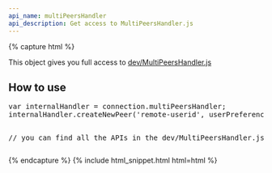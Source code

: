 ```yaml
---
api_name: multiPeersHandler
api_description: Get access to MultiPeersHandler.js
---
```


{% capture html %}

<section>
    <p>This object gives you full access to <a href="https://github.com/muaz-khan/RTCMultiConnection/blob/master/dev/MultiPeersHandler.js">dev/MultiPeersHandler.js</a></p>
</section>

<section>
    <h2>How to use</h2>
    <pre>
var internalHandler = connection.multiPeersHandler;
internalHandler.createNewPeer('remote-userid', userPreferences);

// you can find all the APIs in the dev/MultiPeersHandler.js
</pre>
</section>

{% endcapture %}
{% include html_snippet.html html=html %}
